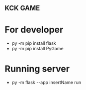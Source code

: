## KCK GAME
# For developer
- py -m pip install flask
- py -m pip install PyGame 
# Running server
- py -m flask --app insertName run
